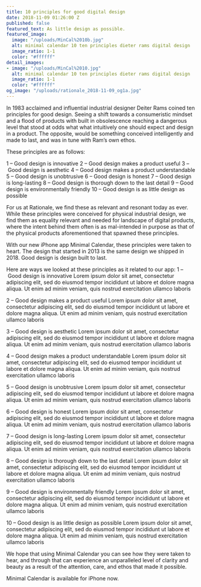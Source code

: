 ```yaml
---
title: 10 principles for good digital design
date: 2018-11-09 01:26:00 Z
published: false
featured_text: As little design as possible.
featured_image:
  image: "/uploads/MinCal%2010b.jpg"
  alt: minimal calendar 10 ten principles dieter rams digital design
  image_ratio: 1-1
  color: "#ffffff"
detail_images:
- image: "/uploads/MinCal%2010.jpg"
  alt: minimal calendar 10 ten principles dieter rams digital design
  image_ratio: 1-1
  color: "#ffffff"
og_image: "/uploads/rationale_2018-11-09_og1a.jpg"
---
```


In 1983 acclaimed and influential industrial designer Deiter Rams coined ten principles for good design. Seeing a shift towards a consumeristic mindset and a flood of products with built in obsolescence reaching a dangerous level that stood at odds what what intuitively one should expect and design in a product. The opposite, would be something conceived intelligently and made to last, and was in tune with Ram’s own ethos. 

These principles are as follows:

1 – Good design is innovative
2 – Good design makes a product useful
3 – Good design is aesthetic
4 – Good design makes a product understandable
5 – Good design is unobtrusive
6 – Good design is honest
7 – Good design is long-lasting
8 – Good design is thorough down to the last detail
9 – Good design is environmentally friendly
10 – Good design is as little design as possible

For us at Rationale, we find these as relevant and resonant today as ever. 
While these principles were conceived for physical industrial design, we find them as equality relevant and needed for landscape of digital products, where the intent behind them often is as mal-intended in purpose as that of the physical products aforementioned that spawned these principles.

With our new iPhone app Minimal Calendar, these principles were taken to heart. The design that started in 2013 is the same design we shipped in 2018. Good design is design built to last. 

Here are ways we looked at these principles as it related to our app:
1 – Good design is innovative
Lorem ipsum dolor sit amet, consectetur adipiscing elit, sed do eiusmod tempor incididunt ut labore et dolore magna aliqua. Ut enim ad minim veniam, quis nostrud exercitation ullamco laboris 

2 – Good design makes a product useful
Lorem ipsum dolor sit amet, consectetur adipiscing elit, sed do eiusmod tempor incididunt ut labore et dolore magna aliqua. Ut enim ad minim veniam, quis nostrud exercitation ullamco laboris

3 – Good design is aesthetic
Lorem ipsum dolor sit amet, consectetur adipiscing elit, sed do eiusmod tempor incididunt ut labore et dolore magna aliqua. Ut enim ad minim veniam, quis nostrud exercitation ullamco laboris

4 – Good design makes a product understandable
Lorem ipsum dolor sit amet, consectetur adipiscing elit, sed do eiusmod tempor incididunt ut labore et dolore magna aliqua. Ut enim ad minim veniam, quis nostrud exercitation ullamco laboris

5 – Good design is unobtrusive
Lorem ipsum dolor sit amet, consectetur adipiscing elit, sed do eiusmod tempor incididunt ut labore et dolore magna aliqua. Ut enim ad minim veniam, quis nostrud exercitation ullamco laboris

6 – Good design is honest
Lorem ipsum dolor sit amet, consectetur adipiscing elit, sed do eiusmod tempor incididunt ut labore et dolore magna aliqua. Ut enim ad minim veniam, quis nostrud exercitation ullamco laboris

7 – Good design is long-lasting
Lorem ipsum dolor sit amet, consectetur adipiscing elit, sed do eiusmod tempor incididunt ut labore et dolore magna aliqua. Ut enim ad minim veniam, quis nostrud exercitation ullamco laboris

8 – Good design is thorough down to the last detail
Lorem ipsum dolor sit amet, consectetur adipiscing elit, sed do eiusmod tempor incididunt ut labore et dolore magna aliqua. Ut enim ad minim veniam, quis nostrud exercitation ullamco laboris

9 – Good design is environmentally friendly
Lorem ipsum dolor sit amet, consectetur adipiscing elit, sed do eiusmod tempor incididunt ut labore et dolore magna aliqua. Ut enim ad minim veniam, quis nostrud exercitation ullamco laboris

10 – Good design is as little design as possible
Lorem ipsum dolor sit amet, consectetur adipiscing elit, sed do eiusmod tempor incididunt ut labore et dolore magna aliqua. Ut enim ad minim veniam, quis nostrud exercitation ullamco laboris

We hope that using Minimal Calendar you can see how they were taken to hear, and through that can experience an unparalleled level of clarity and beauty as a result of the attention, care, and ethos that made it possible. 

Minimal Calendar is available for iPhone now. 